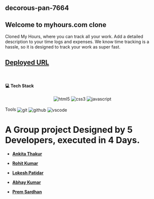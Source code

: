 ## decorous-pan-7664

## Welcome to myhours.com clone

Cloned My Hours, where you can track all your work. Add a detailed description to your time logs and expenses. We know time tracking is a hassle, so it is designed to track your work as super fast.

## [Deployed URL]( https://splendid-conkies-1f200f.netlify.app/)

<br/>
<h4 >💻 Tech Stack</h4>
 <div align="center">
 <img src="https://img.shields.io/badge/html5-%23E34F26.svg?style=for-the-badge&logo=html5&logoColor=white" align="center" alt="html5">
 <img src = "https://img.shields.io/badge/css3-%231572B6.svg?style=for-the-badge&logo=css3&logoColor=white" align="center" alt="css3">
 <img src="https://img.shields.io/badge/javascript-%23323330.svg?style=for-the-badge&logo=javascript&logoColor=%23F7DF1E"  align="center" alt="javascript" />
</div>

<br/>

<div>Tools</h3> 
   <img src="https://img.shields.io/badge/netlify-%23000000.svg?style=for-the-badge&logo=netlify&logoColor=#00C7B7" align="center" alt="git"/>
  <img src="https://img.shields.io/badge/GitHub-100000?style=for-the-badge&logo=github&logoColor=white"  align="center" alt="github"/>
   <img src="https://img.shields.io/badge/Visual%20Studio-5C2D91.svg?style=for-the-badge&logo=visual-studio&logoColor=white"  align="center" alt="vscode"/>
    
      
</div>

<h1>A Group project Designed by 5 Developers, executed in 4 Days.</h1>



- **[Ankita Thakur](https://github.com/ankitatra)**
- **[Rohit Kumar](https://github.com/xxRohitxx)**

- **[Lokesh Patidar](https://github.com/lokesh-patidar)**
- **[Abhay Kumar](https://github.com/abik00)**
- **[Prem Sardhan](https://github.com/prem-sardhan)**
